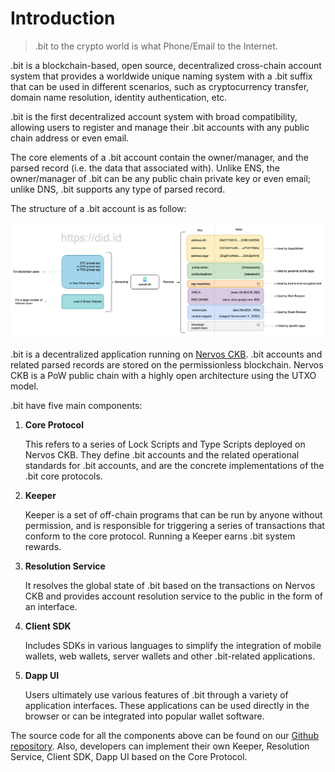 # Introduction

> .bit to the crypto world is what Phone/Email to the Internet.

.bit is a blockchain-based, open source, decentralized cross-chain account system that provides a worldwide unique naming system with a .bit suffix that can be used in different scenarios, such as cryptocurrency transfer, domain name resolution, identity authentication, etc.

.bit is the first decentralized account system with broad compatibility, allowing users to register and manage their .bit accounts with any public chain address or even email.

The core elements of a .bit account contain the owner/manager, and the parsed record (i.e. the data that associated with). Unlike ENS, the owner/manager of .bit can be any public chain private key or even email; unlike DNS, .bit supports any type of parsed record.

The structure of a .bit account is as follow:

<img src="./image-20210721120318336.png" alt=".bit Account Structure" />

.bit is a decentralized application running on [Nervos CKB](https://www.nervos.org/). .bit accounts and related parsed records are stored on the permissionless blockchain. Nervos CKB is a PoW public chain with a highly open architecture using the UTXO model.

.bit have five main components:

1. **Core Protocol**

   This refers to a series of Lock Scripts and Type Scripts deployed on Nervos CKB. They define .bit accounts and the related operational standards for .bit accounts, and are the concrete implementations of the .bit core protocols. 

2. **Keeper**

   Keeper is a set of off-chain programs that can be run by anyone without permission, and is responsible for triggering a series of transactions that conform to the core protocol. Running a Keeper earns .bit system rewards.

3. **Resolution Service**

   It resolves the global state of .bit based on the transactions on Nervos CKB and provides account resolution service to the public in the form of an interface.

4. **Client SDK**

   Includes SDKs in various languages to simplify the integration of mobile wallets, web wallets, server wallets and other .bit-related applications.

5. **Dapp UI**

   Users ultimately use various features of .bit through a variety of application interfaces. These applications can be used directly in the browser or can be integrated into popular wallet software.

The source code for all the components above can be found on our [Github repository](https://github.com/dotbitHQ). Also, developers can implement their own Keeper, Resolution Service, Client SDK, Dapp UI based on the Core Protocol.
